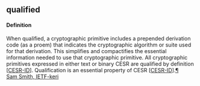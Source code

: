 ## qualified

<h4>Definition</h4><p>When qualified, a cryptographic primitive includes a prepended derivation code (as a proem) that indicates the cryptographic algorithm or suite used for that derivation. This simplifies and compactifies the essential information needed to use that cryptographic primitive. All cryptographic primitives expressed in either text or binary CESR are qualified by definition [<a href="https://weboftrust.github.io/ietf-keri/draft-ssmith-keri.html#CESR-ID">CESR-ID</a>]. Qualification is an essential property of CESR [<a href="https://weboftrust.github.io/ietf-keri/draft-ssmith-keri.html#CESR-ID">CESR-ID</a>].<a href="https://weboftrust.github.io/ietf-keri/draft-ssmith-keri.html#section-2-2.4.1">¶</a><br><a href="https://github.com/WebOfTrust/ietf-keri/blob/main/draft-ssmith-keri.md#basic-terminology">Sam Smith, IETF-keri</a></p>

